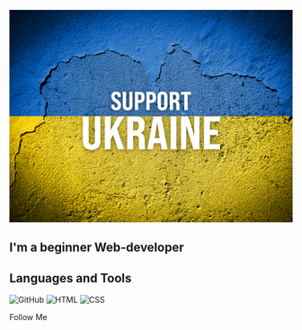 [![Header](https://github.com/Maksym-Maleiev/Maksym-Maleiev/blob/main/assets/support-ukraine.png)](https://itukraine.org.ua/)

## I'm a beginner Web-developer

## Languages and Tools

![GitHub](https://img.shields.io/badge/-GitHub-075cb2?style=for-the-badge&logo=github)
![HTML](https://img.shields.io/badge/-HTML-075cb2?style=for-the-badge&logo=html)
![CSS](https://img.shields.io/badge/-CSS-075cb2?style=for-the-badge&logo=css)

Follow Me
